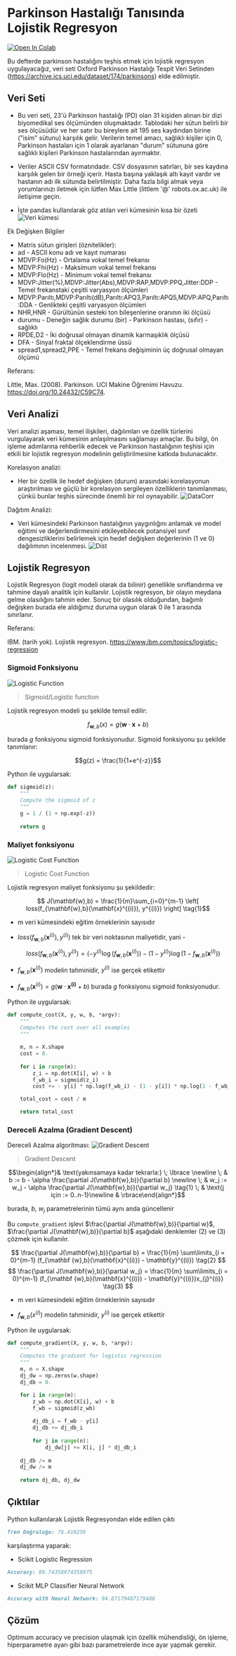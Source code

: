 # Parkinson Hastalığı Tanısında Lojistik Regresyon
[![Open In Colab](https://colab.research.google.com/assets/colab-badge.svg)](https://colab.research.google.com/github/faridnec/parkinsons-disease-detection/blob/main/logistic_reg.ipynb)

Bu defterde parkinson hastalığını teşhis etmek için lojistik regresyon uygulayacağız, veri seti Oxford Parkinson Hastalığı Tespit Veri Setinden (https://archive.ics.uci.edu/dataset/174/parkinsons) elde edilmiştir.

## Veri Seti
- Bu veri seti, 23'ü Parkinson hastalığı (PD) olan 31 kişiden alınan bir dizi biyomedikal ses ölçümünden oluşmaktadır. Tablodaki her sütun belirli bir ses ölçüsüdür ve her satır bu bireylere ait 195 ses kaydından birine ("isim" sütunu) karşılık gelir. Verilerin temel amacı, sağlıklı kişiler için 0, Parkinson hastaları için 1 olarak ayarlanan "durum" sütununa göre sağlıklı kişileri Parkinson hastalarından ayırmaktır.

- Veriler ASCII CSV formatındadır. CSV dosyasının satırları, bir ses kaydına karşılık gelen bir örneği içerir. Hasta başına yaklaşık altı kayıt vardır ve hastanın adı ilk sütunda belirtilmiştir. Daha fazla bilgi almak veya yorumlarınızı iletmek için lütfen Max Little (littlem '@' robots.ox.ac.uk) ile iletişime geçin.

- İşte pandas kullanılarak göz atılan veri kümesinin kısa bir özeti
![Veri kümesi](https://github.com/faridnec/parkinson-regression/blob/main/img/dataset.png?raw=true)

Ek Değişken Bilgiler
- Matris sütun girişleri (öznitelikler):
- ad - ASCII konu adı ve kayıt numarası
- MDVP:Fo(Hz) - Ortalama vokal temel frekansı
- MDVP:Fhi(Hz) - Maksimum vokal temel frekansı
- MDVP:Flo(Hz) - Minimum vokal temel frekansı
- MDVP:Jitter(%),MDVP:Jitter(Abs),MDVP:RAP,MDVP:PPQ,Jitter:DDP - Temel frekanstaki çeşitli varyasyon ölçümleri
- MDVP:Parıltı,MDVP:Parıltı(dB),Parıltı:APQ3,Parıltı:APQ5,MDVP:APQ,Parıltı:DDA - Genlikteki çeşitli varyasyon ölçümleri
- NHR,HNR - Gürültünün sesteki ton bileşenlerine oranının iki ölçüsü
- durumu - Deneğin sağlık durumu (bir) - Parkinson hastası, (sıfır) - sağlıklı
- RPDE,D2 - İki doğrusal olmayan dinamik karmaşıklık ölçüsü
- DFA - Sinyal fraktal ölçeklendirme üssü
- spread1,spread2,PPE - Temel frekans değişiminin üç doğrusal olmayan ölçümü

Referans:

Little, Max. (2008). Parkinson. UCI Makine Öğrenimi Havuzu. https://doi.org/10.24432/C59C74.

## Veri Analizi
Veri analizi aşaması, temel ilişkileri, dağılımları ve özellik türlerini vurgulayarak veri kümesinin anlaşılmasını sağlamayı amaçlar. Bu bilgi, ön işleme adımlarına rehberlik edecek ve Parkinson hastalığının teşhisi için etkili bir lojistik regresyon modelinin geliştirilmesine katkıda bulunacaktır.

Korelasyon analizi:
- Her bir özellik ile hedef değişken (durum) arasındaki korelasyonun araştırılması ve güçlü bir korelasyon sergileyen özelliklerin tanımlanması, çünkü bunlar teşhis sürecinde önemli bir rol oynayabilir.
![DataCorr](https://github.com/faridnec/parkinson-regression/blob/main/img/corr.png?raw=true)

Dağıtım Analizi:
- Veri kümesindeki Parkinson hastalığının yaygınlığını anlamak ve model eğitimi ve değerlendirmesini etkileyebilecek potansiyel sınıf dengesizliklerini belirlemek için hedef değişken değerlerinin (1 ve 0) dağılımının incelenmesi.
![Dist](https://github.com/faridnec/parkinson-regression/blob/main/img/countplot.png?raw=true)

## Lojistik Regresyon

Lojistik Regresyon (logit modeli olarak da bilinir) genellikle sınıflandırma ve tahmine dayalı analitik için kullanılır. Lojistik regresyon, bir olayın meydana gelme olasılığını tahmin eder. Sonuç bir olasılık olduğundan, bağımlı değişken burada ele aldığımız duruma uygun olarak 0 ile 1 arasında sınırlanır.

Referans:

IBM. (tarih yok). Lojistik regresyon. https://www.ibm.com/topics/logistic-regression

### Sigmoid Fonksiyonu
![Logistic Function](https://github.com/faridnec/parkinsons-disease-detection/blob/main/img/logistic-func.png)
> Sigmoid/Logistic function

Lojistik regresyon modeli şu şekilde temsil edilir:

$$ f_{\mathbf{w},b}(x) = g(\mathbf{w}\cdot \mathbf{x} + b)$$

burada $g$ fonksiyonu sigmoid fonksiyonudur. Sigmoid fonksiyonu şu şekilde tanımlanır:

$$g(z) = \frac{1}{1+e^{-z}}$$

Python ile uygularsak:
```python
def sigmoid(z):
    """
    Compute the sigmoid of z
    """
    g = 1 / (1 + np.exp(-z))
    
    return g
```

### Maliyet fonksiyonu
![Logistic Cost Function](https://github.com/faridnec/parkinsons-disease-detection/blob/main/img/lr-cost-function.png)
> Logistic Cost Function

Lojistik regresyon maliyet fonksiyonu şu şekildedir:

$$ J(\mathbf{w},b) = \frac{1}{m}\sum_{i=0}^{m-1} \left[ loss(f_{\mathbf{w},b}(\mathbf{x}^{(i)}), y^{(i)}) \right] \tag{1}$$

* m veri kümesindeki eğitim örneklerinin sayısıdır


* $loss(f_{\mathbf{w},b}(\mathbf{x}^{(i)}), y^{(i)})$ tek bir veri noktasının maliyetidir, yani -

    $$loss(f_{\mathbf{w},b}(\mathbf{x}^{(i)}), y^{(i)}) = (-y^{(i)} \log\left(f_{\mathbf{w},b}\left( \mathbf{x}^{(i)} \right) \right) - \left( 1 - y^{(i)}\right) \log \left( 1 - f_{\mathbf{w},b}\left( \mathbf{x}^{(i)} \right) \right) \tag{2}$$
    
    
* $f_{\mathbf{w},b}(\mathbf{x}^{(i)})$ modelin tahminidir, $y^{(i)}$ ise gerçek etikettir

* $f_{\mathbf{w},b}(\mathbf{x}^{(i)}) = g(\mathbf{w} \cdot \mathbf{x^{(i)}} + b)$ burada $g$ fonksiyonu sigmoid fonksiyonudur.

Python ile uygularsak:
```python
def compute_cost(X, y, w, b, *argv):
    """
    Computes the cost over all examples
    """

    m, n = X.shape
    cost = 0.
    
    for i in range(m):
        z_i = np.dot(X[i], w) + b
        f_wb_i = sigmoid(z_i)
        cost += - y[i] * np.log(f_wb_i) - (1 - y[i]) * np.log(1 - f_wb_i)

    total_cost = cost / m

    return total_cost
```
### Dereceli Azalma (Gradient Descent)
Dereceli Azalma algoritması:
![Gradient Descent](https://github.com/faridnec/parkinsons-disease-detection/blob/main/img/GDescent.png)
> Gradient Descent

$$\begin{align*}& \text{yakınsamaya kadar tekrarla:} \; \lbrace \newline \; & b := b - \alpha \frac{\partial J(\mathbf{w},b)}{\partial b} \newline \; & w_j := w_j - \alpha \frac{\partial J(\mathbf{w},b)}{\partial w_j} \tag{1} \; & \text{j için := 0..n-1}\newline & \rbrace\end{align*}$$

burada, $b$, $w_j$ parametrelerinin tümü aynı anda güncellenir

Bu `compute_gradient` işlevi $\frac{\partial J(\mathbf{w},b)}{\partial w}$, $\frac{\partial J(\mathbf{w},b)}{\partial b}$ aşağıdaki denklemler (2) ve (3) çözmek için kullanılır.

$$
\frac{\partial J(\mathbf{w},b)}{\partial b} = \frac{1}{m} \sum\limits_{i = 0}^{m-1} (f_{\mathbf {w},b}(\mathbf{x}^{(i)}) - \mathbf{y}^{(i)}) \tag{2}
$$
$$
\frac{\partial J(\mathbf{w},b)}{\partial w_j} = \frac{1}{m} \sum\limits_{i = 0}^{m-1} (f_{\mathbf {w},b}(\mathbf{x}^{(i)}) - \mathbf{y}^{(i)})x_{j}^{(i)} \tag{3}
$$
* m veri kümesindeki eğitim örneklerinin sayısıdır

    
* $f_{\mathbf{w},b}(x^{(i)})$ modelin tahminidir, $y^{(i)}$ ise gerçek etikettir

Python ile uygularsak:

```python
def compute_gradient(X, y, w, b, *argv): 
    """
    Computes the gradient for logistic regression  
    """
    m, n = X.shape
    dj_dw = np.zeros(w.shape)
    dj_db = 0.

    for i in range(m):
        z_wb = np.dot(X[i], w) + b
        f_wb = sigmoid(z_wb)
        
        dj_db_i = f_wb - y[i]
        dj_db += dj_db_i
        
        for j in range(n): 
            dj_dw[j] += X[i, j] * dj_db_i
            
    dj_db /= m
    dj_dw /= m
        
    return dj_db, dj_dw
```
## Çıktılar
Python kullanılarak Lojistik Regresyondan elde edilen çıktı
```markdown
Tren Doğruluğu: 76.410256
```
karşılaştırma yaparak:
- Scikit Logistic Regression
```markdown
Accuracy: 89.74358974358975
```
- Scikit MLP Classifier Neural Network
```markdown
Accuracy with Neural Network: 94.87179487179486
```
## Çözüm
Optimum accuracy ve precision ulaşmak için özellik mühendisliği, ön işleme, hiperparametre ayarı gibi bazı parametrelerde ince ayar yapmak gerekir.
